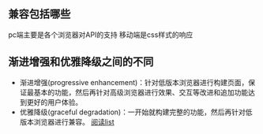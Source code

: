 ## 兼容包括哪些 
pc端主要是各个浏览器对API的支持 移动端是css样式的响应

## 渐进增强和优雅降级之间的不同
- 渐进增强(progressive enhancement)：针对低版本浏览器进行构建页面，保证最基本的功能，然后再针对高级浏览器进行效果、交互等改进和追加功能达到更好的用户体验。
- 优雅降级(graceful degradation)：一开始就构建完整的功能，然后再针对低版本浏览器进行兼容。
[阅读list](https://fe.padding.me/#/questions/4)